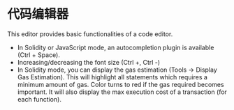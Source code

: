# 代码编辑器

This editor provides basic functionalities of a code editor.

- In Solidity or JavaScript mode, an autocompletion plugin is
  available (Ctrl + Space).
- Increasing/decreasing the font size (Ctrl +, Ctrl -)
- In Solidity mode, you can display the gas estimation (Tools -\>
  Display Gas Estimation). This will highlight all statements which
  requires a minimum amount of gas. Color turns to red if the gas
  required becomes important. It will also display the max execution
  cost of a transaction (for each function).
